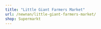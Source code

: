 ```yaml
---
title: "Little Giant Farmers Market"
url: /newnan/little-giant-farmers-market/
shop: Supermarkt
---
```

